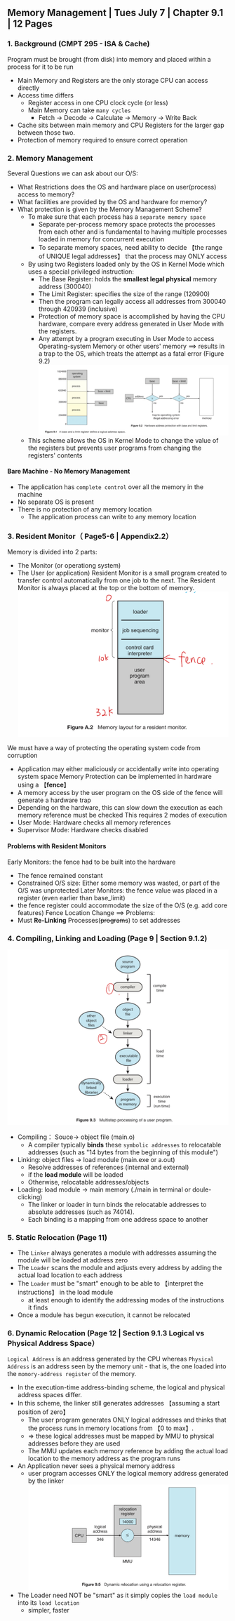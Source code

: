 ## Memory Management | Tues July 7 | Chapter 9.1 | 12 Pages 

### 1. Background (CMPT 295 - ISA & Cache)
Program must be brought (from disk) into memory and placed within a process for it to be run
- Main Memory and Registers are the only storage CPU can access directly
- Access time differs
  - Register access in one CPU clock cycle (or less)
  - Main Memory can take `many cycles`
    - Fetch -> Decode -> Calculate -> Memory -> Write Back
- Cache sits between main memory and CPU Registers for the larger gap between those two.
- Protection of memory required to ensure correct operation
### 2. Memory Management
Several Questions we can ask about our O/S:
- What Restrictions does the OS and hardware place on user(process) access to memory?
- What facilities are provided by the OS and hardware for memory?
- What protection is given by the Memory Management Scheme?
  - To make sure that each process has a `separate memory space`
    - Separate per-process memory space protects  the processes from each other and is fundamental to having multiple processes loaded in memory for concurrent execution
    - To separate memory spaces, need ability to decide 【the range of UNIQUE legal addresses】 that the process may ONLY access
  - By using two Registers loaded only by the OS in Kernel Mode which uses a special privileged instruction:
    - The Base Register: holds the **smallest legal physical** memory address (300040)
    - The Limit Register: specifies the size of the range (120900)
    - Then the program can legally access all addresses from 300040 through 420939 (inclusive)
    - Protection of memory space is accomplished by having the CPU hardware, compare every address generated in User Mode with the registers.
    - Any attempt by a program executing in User Mode to access Operating-system Memory or other users' memory ==> results in a trap to the OS, which treats the attempt as a fatal error (Figure 9.2)
![A base and a limit register define a logical address space and hardware protection](imgs/base_limit_register.jpeg)
  - This scheme allows the OS in Kernel Mode to change the value of the registers but prevents user programs from changing the registers' contents
####  Bare Machine - No Memory Management
- The application has `complete control` over all the memory in the machine
- No separate OS is present
- There is no protection of any memory location
  - The application process can write to any memory location
### 3. Resident Monitor（ Page5-6 | Appendix2.2）  
Memory is divided into 2 parts: 
- The Monitor (or operationg system)
- The User (or application)
Resident Monitor is a small program created to transfer control automatically from one job to the next. The Resident Monitor is always placed at the top or the bottom of memory.
![Memory layout for a resident monitor](imgs/Resident_Monitor.jpeg)

We must have a way of protecting the operating system code from corruption
- Application may either maliciously or accidentally write into operating system space
Memory Protection can be implemented in hardware using a 【**fence**】
- A memory access by the user program on the OS side of the fence will generate a hardware trap
- Depending on the hardware, this can slow down the execution as each memory reference must be checked
This requires 2 modes of execution
- User Mode: Hardware checks all memory references
- Supervisor Mode: Hardware checks disabled
#### Problems with Resident Monitors
Early Monitors: the fence had to be built into the hardware
- The fence remained constant
- Constrained O/S size: Either some memory was wasted, or part of the O/S was unprotected
Later Monitors: the fence value was placed in a register (even earlier than base_limit)
- the fence register could accommodate the size of the O/S (e.g. add core features)
Fence Location Change ==> Problems:
- Must **Re-Linking** Processes(~~programs~~) to set addresses

### 4. Compiling, Linking and Loading (Page 9 | Section 9.1.2)
![compiling_linking_loading](imgs/compile_link_load.jpeg)
- Compiling： Souce-> object file (main.o)
  - A compiler typically **binds** these `symbolic addresses` to relocatable addresses (such as "14 bytes from the beginning of this module")
- Linking: object files -> load module (main.exe or a.out)
  - Resolve addresses of references (internal and external)
  - if the **load module** will be loaded 
  - Otherwise, relocatable addresses/objects
- Loading: load module -> main memory (./main in terminal or doule-clicking)
  - The linker or loader in turn binds the relocatable addresses to absolute addresses (such as 74014).
  - Each binding is a mapping from one address space to another
### 5. Static Relocation (Page 11)
- The `Linker` always generates a module with addresses assuming the module will be loaded at address zero
- The `Loader` scans the module and adjusts every address by adding the actual load location to each address
- The `Loader` must be "smart" enough to be able to 【interpret the instructions】 in the load module 
  - at least enough to identify the addressing modes of the instructions it finds
- Once a module has begun execution, it cannot be relocated
### 6. Dynamic Relocation (Page 12 | Section 9.1.3 Logical vs Physical Address Space）
`Logical Address` is an address generated by the CPU whereas `Physical Address` is an address seen by the memory unit - that is, the one loaded into the `momory-address register` of the memory.
- In the execution-time address-binding scheme, the logical and physical address spaces differ.
- In this scheme, the linker still generates addresses 【assuming a start position of zero】
  - The user program generates ONLY logical addresses and thinks that the process runs in memory locations from 【0 to max】.
  - => these logical addresses must be mapped by MMU to physical addresses before they are used
  - The MMU updates each memory reference by adding the actual load location to the memory address as the program runs
- An Application never sees a physical memory address
  - user program accesses ONLY the logical memory address generated by the linker
![MMU](imgs/MMU.jpeg)
- The Loader need NOT be "smart" as it simply copies the `load module` into its `load location`
  - simpler, faster

